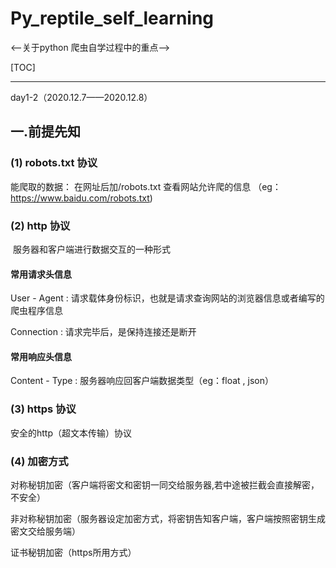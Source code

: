 # Py_reptile_self_learning

<--关于python 爬虫自学过程中的重点-->

[TOC]



------

day1-2（2020.12.7——2020.12.8）

## 一.前提先知

### (1) robots.txt 协议

能爬取的数据：  在网址后加/robots.txt 查看网站允许爬的信息  （eg：https://www.baidu.com/robots.txt)

### (2) http 协议

​		服务器和客户端进行数据交互的一种形式

#### 常用请求头信息

User - Agent : 请求载体身份标识，也就是请求查询网站的浏览器信息或者编写的爬虫程序信息

Connection : 请求完毕后，是保持连接还是断开	

#### 常用响应头信息

Content - Type : 服务器响应回客户端数据类型（eg：float , json）

### (3) https 协议

安全的http（超文本传输）协议

### (4) 加密方式

对称秘钥加密（客户端将密文和密钥一同交给服务器,若中途被拦截会直接解密，不安全）

非对称秘钥加密（服务器设定加密方式，将密钥告知客户端，客户端按照密钥生成密文交给服务端）

证书秘钥加密（https所用方式）

